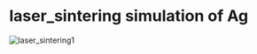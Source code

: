 # laser_sintering simulation of Ag 

![laser_sintering1](https://user-images.githubusercontent.com/40909985/198039724-b2afbcb3-07d4-48ed-934c-a6cddfd9882d.jpg)
